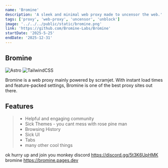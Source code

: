 ```yaml
---
name: 'Bromine'
description: 'A sleek and minimal web proxy made to uncensor the web.'
tags: ['proxy', 'web-proxy', 'uncensor', 'unblock']
image: '../../../public/static/bromine.png'
link: 'https://github.com/Bromine-Labs/Bromine'
startDate: '2025-5-25'
endDate: '2025-12-31'
---
```

## Bromine

![Astro](https://img.shields.io/badge/Astro-FF5D01?style=for-the-badge&logo=astro&logoColor=white)
![TailwindCSS](https://img.shields.io/badge/Tailwind_CSS-38B2AC?style=for-the-badge&logo=tailwind-css&logoColor=white)

Bromine is a web proxy mainly powered by scramjet. With instant load times and feature-packed settings, Bromine is one of the best proxy sites out there.

## Features
> * Helpful and engaging community
> * Sick Themes - you cant mess with rose pine man
> * Browsing History
> * Sick UI
> * Tabs
> *  many other cool things

ok hurry up and join you monkey
discord https://discord.gg/5t3K6UpHMK
bromine https://bromine.pages.dev
